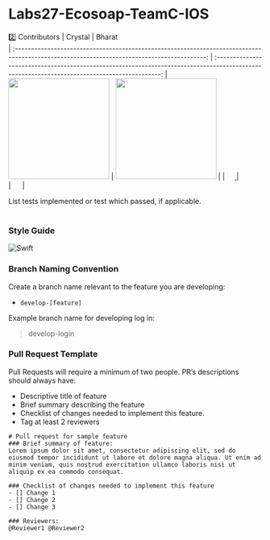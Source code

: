 # Labs27-Ecosoap-TeamC-IOS

2️⃣ Contributors
|                                                      Crystal                                                       |                                                       Bharat                                                                                          
 | :-----------------------------------------------------------------------------------------------------------------------------------------: | :-------------------------------------------------------------------------------------------------------------------------------------------: 
 | [<img src="https://avatars0.githubusercontent.com/u/54729577?s=400&u=a058895a366ef38e4c30c625f5bc0ca5503ad01e&v=4" width = "200" />](https://github.com/CrystalKnightCodes) | [<img src="https://avatars2.githubusercontent.com/u/57078122?s=400&u=00c03d223d2c7c8400bef2dea378606ec83085d7&v=4" width = "200" />](https://github.com/Bharatk2) |
 |                                [<img src="https://github.com/favicon.ico" width="15"> ](https://github.com/CrystalKnightCodes)                             |                            [<img src="https://github.com/favicon.ico" width="15"> ](https://github.com/Bharatk2)                                         
 |                <img src="https://static.licdn.com/sc/h/al2o9zrvru7aqj8e1x2rzsrca" width="15">                |                 <img src="https://static.licdn.com/sc/h/al2o9zrvru7aqj8e1x2rzsrca" width="15">               

 List tests implemented or test which passed, if applicable.
 <br>
 <br>

 ### Style Guide
 ![Swift](https://img.shields.io/badge/Swift-Version%205.3-orange)

### Branch Naming Convention
Create a branch name relevant to the feature you are developing:  
- `develop-[feature]`  

Example branch name for developing log in:
> develop-login  

### Pull Request Template

Pull Requests will require a minimum of two people.
PR’s descriptions should always have:

- Descriptive title of feature
- Brief summary describing the feature
- Checklist of changes needed to implement this feature.
- Tag at least 2 reviewers

```
# Pull request for sample feature
### Brief summary of feature:
Lorem ipsum dolor sit amet, consectetur adipiscing elit, sed do eiusmod tempor incididunt ut labore et dolore magna aliqua. Ut enim ad minim veniam, quis nostrud exercitation ullamco laboris nisi ut aliquip ex ea commodo consequat.

### Checklist of changes needed to implement this feature
- [] Change 1
- [] Change 2
- [] Change 3

### Reviewers: 
@Reviewer1 @Reviewer2
```
